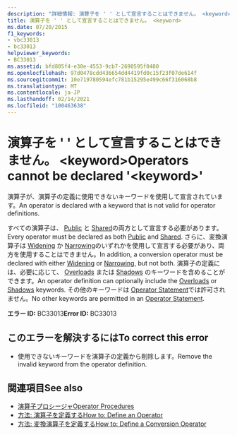```yaml
---
description: "詳細情報: 演算子を ' ' として宣言することはできません。 <keyword>"
title: 演算子を ' ' として宣言することはできません。 <keyword>
ms.date: 07/20/2015
f1_keywords:
- vbc33013
- bc33013
helpviewer_keywords:
- BC33013
ms.assetid: bfd805f4-e30e-4553-9cb7-2690595f0480
ms.openlocfilehash: 97d0478cdd436654dd4419fd0c15f23f07de614f
ms.sourcegitcommit: 10e719780594efc781b15295e499c66f316068b8
ms.translationtype: MT
ms.contentlocale: ja-JP
ms.lasthandoff: 02/14/2021
ms.locfileid: "100463638"
---
```

# <a name="operators-cannot-be-declared-keyword"></a><span data-ttu-id="f8edd-103">演算子を ' ' として宣言することはできません。 \<keyword></span><span class="sxs-lookup"><span data-stu-id="f8edd-103">Operators cannot be declared '\<keyword>'</span></span>

<span data-ttu-id="f8edd-104">演算子が、演算子の定義に使用できないキーワードを使用して宣言されています。</span><span class="sxs-lookup"><span data-stu-id="f8edd-104">An operator is declared with a keyword that is not valid for operator definitions.</span></span>  
  
 <span data-ttu-id="f8edd-105">すべての演算子は、 [Public](../language-reference/modifiers/public.md) と [Shared](../language-reference/modifiers/shared.md)の両方として宣言する必要があります。</span><span class="sxs-lookup"><span data-stu-id="f8edd-105">Every operator must be declared as both [Public](../language-reference/modifiers/public.md) and [Shared](../language-reference/modifiers/shared.md).</span></span> <span data-ttu-id="f8edd-106">さらに、変換演算子は [Widening](../language-reference/modifiers/widening.md) か [Narrowing](../language-reference/modifiers/narrowing.md)のいずれかを使用して宣言する必要があり、両方を使用することはできません。</span><span class="sxs-lookup"><span data-stu-id="f8edd-106">In addition, a conversion operator must be declared with either [Widening](../language-reference/modifiers/widening.md) or [Narrowing](../language-reference/modifiers/narrowing.md), but not both.</span></span> <span data-ttu-id="f8edd-107">演算子の定義には、必要に応じて、 [Overloads](../language-reference/modifiers/overloads.md) または [Shadows](../language-reference/modifiers/shadows.md) のキーワードを含めることができます。</span><span class="sxs-lookup"><span data-stu-id="f8edd-107">An operator definition can optionally include the [Overloads](../language-reference/modifiers/overloads.md) or [Shadows](../language-reference/modifiers/shadows.md) keywords.</span></span> <span data-ttu-id="f8edd-108">その他のキーワードは [Operator Statement](../language-reference/statements/operator-statement.md)では許可されません。</span><span class="sxs-lookup"><span data-stu-id="f8edd-108">No other keywords are permitted in an [Operator Statement](../language-reference/statements/operator-statement.md).</span></span>  
  
 <span data-ttu-id="f8edd-109">**エラー ID:** BC33013</span><span class="sxs-lookup"><span data-stu-id="f8edd-109">**Error ID:** BC33013</span></span>  
  
## <a name="to-correct-this-error"></a><span data-ttu-id="f8edd-110">このエラーを解決するには</span><span class="sxs-lookup"><span data-stu-id="f8edd-110">To correct this error</span></span>  
  
- <span data-ttu-id="f8edd-111">使用できないキーワードを演算子の定義から削除します。</span><span class="sxs-lookup"><span data-stu-id="f8edd-111">Remove the invalid keyword from the operator definition.</span></span>  
  
## <a name="see-also"></a><span data-ttu-id="f8edd-112">関連項目</span><span class="sxs-lookup"><span data-stu-id="f8edd-112">See also</span></span>

- [<span data-ttu-id="f8edd-113">演算子プロシージャ</span><span class="sxs-lookup"><span data-stu-id="f8edd-113">Operator Procedures</span></span>](../programming-guide/language-features/procedures/operator-procedures.md)
- [<span data-ttu-id="f8edd-114">方法: 演算子を定義する</span><span class="sxs-lookup"><span data-stu-id="f8edd-114">How to: Define an Operator</span></span>](../programming-guide/language-features/procedures/how-to-define-an-operator.md)
- [<span data-ttu-id="f8edd-115">方法: 変換演算子を定義する</span><span class="sxs-lookup"><span data-stu-id="f8edd-115">How to: Define a Conversion Operator</span></span>](../programming-guide/language-features/procedures/how-to-define-a-conversion-operator.md)
